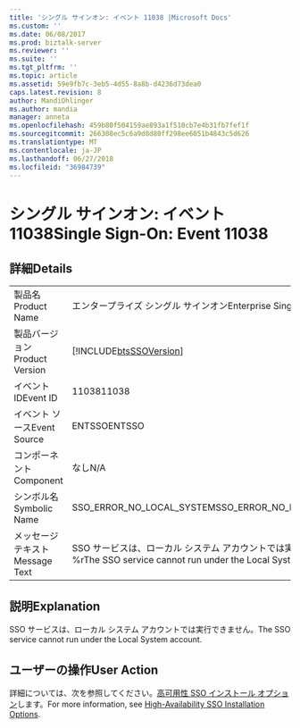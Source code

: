 ```yaml
---
title: 'シングル サインオン: イベント 11038 |Microsoft Docs'
ms.custom: ''
ms.date: 06/08/2017
ms.prod: biztalk-server
ms.reviewer: ''
ms.suite: ''
ms.tgt_pltfrm: ''
ms.topic: article
ms.assetid: 59e9fb7c-3eb5-4d55-8a8b-d4236d73dea0
caps.latest.revision: 8
author: MandiOhlinger
ms.author: mandia
manager: anneta
ms.openlocfilehash: 459b80f504159ae893a1f510cb7e4b31fb7fef1f
ms.sourcegitcommit: 266308ec5c6a9d8d80ff298ee6051b4843c5d626
ms.translationtype: MT
ms.contentlocale: ja-JP
ms.lasthandoff: 06/27/2018
ms.locfileid: "36984739"
---
```

# <a name="single-sign-on-event-11038"></a><span data-ttu-id="c2fdc-102">シングル サインオン: イベント 11038</span><span class="sxs-lookup"><span data-stu-id="c2fdc-102">Single Sign-On: Event 11038</span></span>
## <a name="details"></a><span data-ttu-id="c2fdc-103">詳細</span><span class="sxs-lookup"><span data-stu-id="c2fdc-103">Details</span></span>  
  
|                 |                                                              |
|-----------------|--------------------------------------------------------------|
|  <span data-ttu-id="c2fdc-104">製品名</span><span class="sxs-lookup"><span data-stu-id="c2fdc-104">Product Name</span></span>   |                  <span data-ttu-id="c2fdc-105">エンタープライズ シングル サインオン</span><span class="sxs-lookup"><span data-stu-id="c2fdc-105">Enterprise Single Sign-On</span></span>                   |
| <span data-ttu-id="c2fdc-106">製品バージョン</span><span class="sxs-lookup"><span data-stu-id="c2fdc-106">Product Version</span></span> |  [!INCLUDE[btsSSOVersion](../includes/btsssoversion-md.md)]  |
|    <span data-ttu-id="c2fdc-107">イベント ID</span><span class="sxs-lookup"><span data-stu-id="c2fdc-107">Event ID</span></span>     |                            <span data-ttu-id="c2fdc-108">11038</span><span class="sxs-lookup"><span data-stu-id="c2fdc-108">11038</span></span>                             |
|  <span data-ttu-id="c2fdc-109">イベント ソース</span><span class="sxs-lookup"><span data-stu-id="c2fdc-109">Event Source</span></span>   |                            <span data-ttu-id="c2fdc-110">ENTSSO</span><span class="sxs-lookup"><span data-stu-id="c2fdc-110">ENTSSO</span></span>                            |
|    <span data-ttu-id="c2fdc-111">コンポーネント</span><span class="sxs-lookup"><span data-stu-id="c2fdc-111">Component</span></span>    |                             <span data-ttu-id="c2fdc-112">なし</span><span class="sxs-lookup"><span data-stu-id="c2fdc-112">N/A</span></span>                              |
|  <span data-ttu-id="c2fdc-113">シンボル名</span><span class="sxs-lookup"><span data-stu-id="c2fdc-113">Symbolic Name</span></span>  |                  <span data-ttu-id="c2fdc-114">SSO_ERROR_NO_LOCAL_SYSTEM</span><span class="sxs-lookup"><span data-stu-id="c2fdc-114">SSO_ERROR_NO_LOCAL_SYSTEM</span></span>                   |
|  <span data-ttu-id="c2fdc-115">メッセージ テキスト</span><span class="sxs-lookup"><span data-stu-id="c2fdc-115">Message Text</span></span>   | <span data-ttu-id="c2fdc-116">SSO サービスは、ローカル システム アカウントでは実行できません。%r</span><span class="sxs-lookup"><span data-stu-id="c2fdc-116">The SSO service cannot run under the Local System account.%r</span></span> |
  
## <a name="explanation"></a><span data-ttu-id="c2fdc-117">説明</span><span class="sxs-lookup"><span data-stu-id="c2fdc-117">Explanation</span></span>  
 <span data-ttu-id="c2fdc-118">SSO サービスは、ローカル システム アカウントでは実行できません。</span><span class="sxs-lookup"><span data-stu-id="c2fdc-118">The SSO service cannot run under the Local System account.</span></span>  
  
## <a name="user-action"></a><span data-ttu-id="c2fdc-119">ユーザーの操作</span><span class="sxs-lookup"><span data-stu-id="c2fdc-119">User Action</span></span>  
 <span data-ttu-id="c2fdc-120">詳細については、次を参照してください。[高可用性 SSO インストール オプション](../core/high-availability-sso-installation-options.md)します。</span><span class="sxs-lookup"><span data-stu-id="c2fdc-120">For more information, see [High-Availability SSO Installation Options](../core/high-availability-sso-installation-options.md).</span></span>